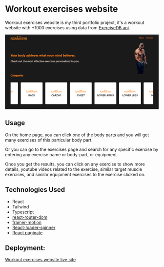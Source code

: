 # Workout exercises website

Workout exercises website is my third portfolio project, it's a workout website with +1000 exercises using data from [ExerciseDB api](https://www.exercisedb.io/).

![Workout exercises website home page](https://github.com/Badr-21/Workout-exercises-website/blob/main/public/home-page.png)


## Usage
On the home page, you can click one of the body parts and you will get many exercises of this particular body part.

Or you can go to the exercises page and search for any specific exercise by entering any exercise name or body-part, or equipment.

Once you get the results, you can click on any exercise to show more details, youtube videos related to the exercise, similar target muscle exercises, and similar equipment exercises to the exercise clicked on.


## Technologies Used
- React
- Tailwind
- Typescript
- [react-router-dom](https://reactrouter.com/en/main)
- [framer-motion](https://www.framer.com/motion/)
- [React-loader-spinner](https://mhnpd.github.io/react-loader-spinner/)
- [React paginate](https://github.com/AdeleD/react-paginate#readme)

## Deployment:
[Workout exercises website live site](https://badr-21-platinum-gym.netlify.app/)
